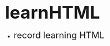 # <font size = "7" ><strong>learnHTML</strong></font>

- <font size = "5" >record learning HTML</font>
